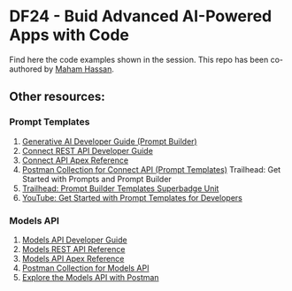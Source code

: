 # DF24 - Buid Advanced AI-Powered Apps with Code

Find here the code examples shown in the session. This repo has been co-authored by [Maham Hassan](https://www.linkedin.com/in/maham-hassan-76603288/). 

## Other resources:

### Prompt Templates

1. [Generative AI Developer Guide (Prompt Builder)](https://developer.salesforce.com/docs/einstein/genai/guide/get-started-prompt-builder.html)
1. [Connect REST API Developer Guide](https://developer.salesforce.com/docs/atlas.en-us.chatterapi.meta/chatterapi/connect_resources_prompt_template.htm)
1. [Connect API Apex Reference](https://developer.salesforce.com/docs/atlas.en-us.apexref.meta/apexref/apex_ConnectAPI_EinsteinLLM_static_methods.htm)
1. [Postman Collection for Connect API (Prompt Templates)](https://www.postman.com/salesforce-developers/salesforce-developers/request/0pimp12/generate-response-based-on-prompt-template)
Trailhead: Get Started with Prompts and Prompt Builder
1. [Trailhead: Prompt Builder Templates Superbadge Unit](https://trailhead.salesforce.com/content/learn/superbadges/superbadge_prompt_builder_templates_sbu)
1. [YouTube: Get Started with Prompt Templates for Developers](https://www.youtube.com/watch?v=UuPWXstNjgs)

### Models API
1. [Models API Developer Guide](https://developer.salesforce.com/docs/einstein/genai/guide/models-api.html)
1. [Models REST API Reference](https://developer.salesforce.com/docs/einstein/genai/references/models-api)
1. [Models API Apex Reference](https://developer.salesforce.com/docs/einstein/genai/references/models-apex-api)
1. [Postman Collection for Models API](https://www.postman.com/salesforce-developers/workspace~34382471-0c97-40e5-a206-f947271665c4/collection/onih7sc/models-apis-beta)
1. [Explore the Models API with Postman](https://www.youtube.com/watch?v=-xZzJb1aF2M)

